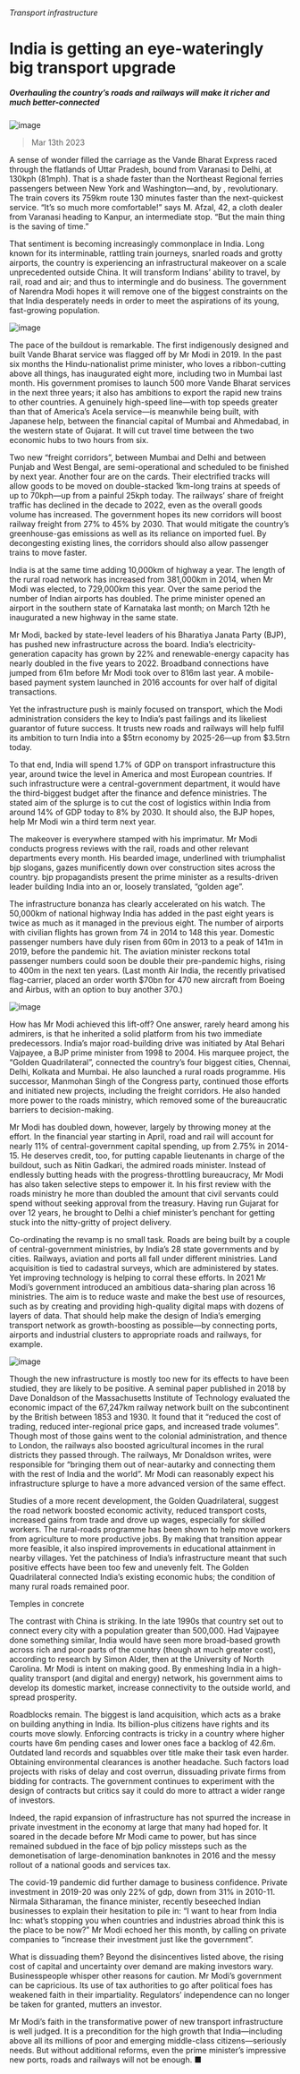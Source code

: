 ###### Transport infrastructure
# India is getting an eye-wateringly big transport upgrade 
##### Overhauling the country’s roads and railways will make it richer and much better-connected 
![image](images/20230318_ASP002.jpg) 
> Mar 13th 2023 
A sense of wonder filled the carriage as the Vande Bharat Express raced through the flatlands of Uttar Pradesh, bound from Varanasi to Delhi, at 130kph (81mph). That is a shade faster than the Northeast Regional ferries passengers between New York and Washington—and, by , revolutionary. The train covers its 759km route 130 minutes faster than the next-quickest service. “It’s so much more comfortable!” says M. Afzal, 42, a cloth dealer from Varanasi heading to Kanpur, an intermediate stop. “But the main thing is the saving of time.” 
That sentiment is becoming increasingly commonplace in India. Long known for its interminable, rattling train journeys, snarled roads and grotty airports, the country is experiencing an infrastructural makeover on a scale unprecedented outside China. It will transform Indians’ ability to travel, by rail, road and air; and thus to intermingle and do business. The government of Narendra Modi hopes it will remove one of the biggest constraints on the  that India desperately needs in order to meet the aspirations of its young, fast-growing population. 
![image](images/20230318_ASC345.png) 

The pace of the buildout is remarkable. The first indigenously designed and built Vande Bharat service was flagged off by Mr Modi in 2019. In the past six months the Hindu-nationalist prime minister, who loves a ribbon-cutting above all things, has inaugurated eight more, including two in Mumbai last month. His government promises to launch 500 more Vande Bharat services in the next three years; it also has ambitions to export the rapid new trains to other countries. A genuinely high-speed line—with top speeds greater than that of America’s Acela service—is meanwhile being built, with Japanese help, between the financial capital of Mumbai and Ahmedabad, in the western state of Gujarat. It will cut travel time between the two economic hubs to two hours from six.
Two new “freight corridors”, between Mumbai and Delhi and between Punjab and West Bengal, are semi-operational and scheduled to be finished by next year. Another four are on the cards. Their electrified tracks will allow goods to be moved on double-stacked 1km-long trains at speeds of up to 70kph—up from a painful 25kph today. The railways’ share of freight traffic has declined in the decade to 2022, even as the overall goods volume has increased. The government hopes its new corridors will boost railway freight from 27% to 45% by 2030. That would mitigate the country’s greenhouse-gas emissions as well as its reliance on imported fuel. By decongesting existing lines, the corridors should also allow passenger trains to move faster.
India is at the same time adding 10,000km of highway a year. The length of the rural road network has increased from 381,000km in 2014, when Mr Modi was elected, to 729,000km this year. Over the same period the number of Indian airports has doubled. The prime minister opened an airport in the southern state of Karnataka last month; on March 12th he inaugurated a new highway in the same state.
Mr Modi, backed by state-level leaders of his Bharatiya Janata Party (BJP), has pushed new infrastructure across the board. India’s electricity-generation capacity has grown by 22% and renewable-energy capacity has nearly doubled in the five years to 2022. Broadband connections have jumped from 61m before Mr Modi took over to 816m last year. A mobile-based payment system launched in 2016 accounts for over half of digital transactions. 
Yet the infrastructure push is mainly focused on transport, which the Modi administration considers the key to India’s past failings and its likeliest guarantor of future success. It trusts new roads and railways will help fulfil its ambition to turn India into a $5trn economy by 2025-26—up from $3.5trn today.
To that end, India will spend 1.7% of GDP on transport infrastructure this year, around twice the level in America and most European countries. If such infrastructure were a central-government department, it would have the third-biggest budget after the finance and defence ministries. The stated aim of the splurge is to cut the cost of logistics within India from around 14% of GDP today to 8% by 2030. It should also, the BJP hopes, help Mr Modi win a third term next year.
The makeover is everywhere stamped with his imprimatur. Mr Modi conducts progress reviews with the rail, roads and other relevant departments every month. His bearded image, underlined with triumphalist bjp slogans, gazes munificently down over construction sites across the country. bjp propagandists present the prime minister as a results-driven leader building India into an or, loosely translated, “golden age”.
The infrastructure bonanza has clearly accelerated on his watch. The 50,000km of national highway India has added in the past eight years is twice as much as it managed in the previous eight. The number of airports with civilian flights has grown from 74 in 2014 to 148 this year. Domestic passenger numbers have duly risen from 60m in 2013 to a peak of 141m in 2019, before the pandemic hit. The aviation minister reckons total passenger numbers could soon be double their pre-pandemic highs, rising to 400m in the next ten years. (Last month Air India, the recently privatised flag-carrier, placed an order worth $70bn for 470 new aircraft from Boeing and Airbus, with an option to buy another 370.)
![image](images/20230318_ASM926.png) 

How has Mr Modi achieved this lift-off? One answer, rarely heard among his admirers, is that he inherited a solid platform from his two immediate predecessors. India’s major road-building drive was initiated by Atal Behari Vajpayee, a BJP prime minister from 1998 to 2004. His marquee project, the “Golden Quadrilateral”, connected the country’s four biggest cities, Chennai, Delhi, Kolkata and Mumbai. He also launched a rural roads programme. His successor, Manmohan Singh of the Congress party, continued those efforts and initiated new projects, including the freight corridors. He also handed more power to the roads ministry, which removed some of the bureaucratic barriers to decision-making.
Mr Modi has doubled down, however, largely by throwing money at the effort. In the financial year starting in April, road and rail will account for nearly 11% of central-government capital spending, up from 2.75% in 2014-15. He deserves credit, too, for putting capable lieutenants in charge of the buildout, such as Nitin Gadkari, the admired roads minister. Instead of endlessly butting heads with the progress-throttling bureaucracy, Mr Modi has also taken selective steps to empower it. In his first review with the roads ministry he more than doubled the amount that civil servants could spend without seeking approval from the treasury. Having run Gujarat for over 12 years, he brought to Delhi a chief minister’s penchant for getting stuck into the nitty-gritty of project delivery.
Co-ordinating the revamp is no small task. Roads are being built by a couple of central-government ministries, by India’s 28 state governments and by cities. Railways, aviation and ports all fall under different ministries. Land acquisition is tied to cadastral surveys, which are administered by states. Yet improving technology is helping to corral these efforts. In 2021 Mr Modi’s government introduced an ambitious data-sharing plan across 16 ministries. The aim is to reduce waste and make the best use of resources, such as by creating and providing high-quality digital maps with dozens of layers of data. That should help make the design of India’s emerging transport network as growth-boosting as possible—by connecting ports, airports and industrial clusters to appropriate roads and railways, for example. 
![image](images/20230318_ASP003.jpg) 

Though the new infrastructure is mostly too new for its effects to have been studied, they are likely to be positive. A seminal paper published in 2018 by Dave Donaldson of the Massachusetts Institute of Technology evaluated the economic impact of the 67,247km railway network built on the subcontinent by the British between 1853 and 1930. It found that it “reduced the cost of trading, reduced inter-regional price gaps, and increased trade volumes”. Though most of those gains went to the colonial administration, and thence to London, the railways also boosted agricultural incomes in the rural districts they passed through. The railways, Mr Donaldson writes, were responsible for “bringing them out of near-autarky and connecting them with the rest of India and the world”. Mr Modi can reasonably expect his infrastructure splurge to have a more advanced version of the same effect. 
Studies of a more recent development, the Golden Quadrilateral, suggest the road network boosted economic activity, reduced transport costs, increased gains from trade and drove up wages, especially for skilled workers. The rural-roads programme has been shown to help move workers from agriculture to more productive jobs. By making that transition appear more feasible, it also inspired improvements in educational attainment in nearby villages. Yet the patchiness of India’s infrastructure meant that such positive effects have been too few and unevenly felt. The Golden Quadrilateral connected India’s existing economic hubs; the condition of many rural roads remained poor.
Temples in concrete
The contrast with China is striking. In the late 1990s that country set out to connect every city with a population greater than 500,000. Had Vajpayee done something similar, India would have seen more broad-based growth across rich and poor parts of the country (though at much greater cost), according to research by Simon Alder, then at the University of North Carolina. Mr Modi is intent on making good. By enmeshing India in a high-quality transport (and digital and energy) network, his government aims to develop its domestic market, increase connectivity to the outside world, and spread prosperity.
Roadblocks remain. The biggest is land acquisition, which acts as a brake on building anything in India. Its billion-plus citizens have rights and its courts move slowly. Enforcing contracts is tricky in a country where higher courts have 6m pending cases and lower ones face a backlog of 42.6m. Outdated land records and squabbles over title make their task even harder. Obtaining environmental clearances is another headache. Such factors load projects with risks of delay and cost overrun, dissuading private firms from bidding for contracts. The government continues to experiment with the design of contracts but critics say it could do more to attract a wider range of investors.
Indeed, the rapid expansion of infrastructure has not spurred the increase in private investment in the economy at large that many had hoped for. It soared in the decade before Mr Modi came to power, but has since remained subdued in the face of bjp policy missteps such as the demonetisation of large-denomination banknotes in 2016 and the messy rollout of a national goods and services tax.
The covid-19 pandemic did further damage to business confidence. Private investment in 2019-20 was only 22% of gdp, down from 31% in 2010-11. Nirmala Sitharaman, the finance minister, recently beseeched Indian businesses to explain their hesitation to pile in: “I want to hear from India Inc: what’s stopping you when countries and industries abroad think this is the place to be now?” Mr Modi echoed her this month, by calling on private companies to “increase their investment just like the government”.
What is dissuading them? Beyond the disincentives listed above, the rising cost of capital and uncertainty over demand are making investors wary. Businesspeople whisper other reasons for caution. Mr Modi’s government can be capricious. Its use of tax authorities to go after political foes has weakened faith in their impartiality. Regulators’ independence can no longer be taken for granted, mutters an investor.
Mr Modi’s faith in the transformative power of new transport infrastructure is well judged. It is a precondition for the high growth that India—including above all its millions of poor and emerging middle-class citizens—seriously needs. But without additional reforms, even the prime minister’s impressive new ports, roads and railways will not be enough. ■

